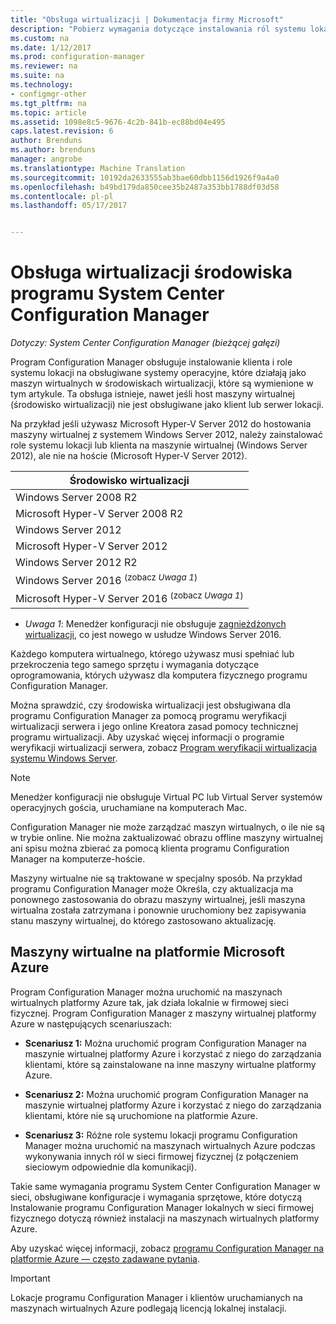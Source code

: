 ```yaml
---
title: "Obsługa wirtualizacji | Dokumentacja firmy Microsoft"
description: "Pobierz wymagania dotyczące instalowania ról systemu lokacji i klientów programu System Center Configuration Manager w środowisku wirtualizacji."
ms.custom: na
ms.date: 1/12/2017
ms.prod: configuration-manager
ms.reviewer: na
ms.suite: na
ms.technology:
- configmgr-other
ms.tgt_pltfrm: na
ms.topic: article
ms.assetid: 1098e8c5-9676-4c2b-841b-ec88bd04e495
caps.latest.revision: 6
author: Brenduns
ms.author: brenduns
manager: angrobe
ms.translationtype: Machine Translation
ms.sourcegitcommit: 10192da2633555ab3bae60dbb1156d1926f9a4a0
ms.openlocfilehash: b49bd179da850cee35b2487a353bb1788df03d58
ms.contentlocale: pl-pl
ms.lasthandoff: 05/17/2017


---
```

# <a name="support-for-virtualization-environments-for-system-center-configuration-manager"></a>Obsługa wirtualizacji środowiska programu System Center Configuration Manager

*Dotyczy: System Center Configuration Manager (bieżącej gałęzi)*

Program Configuration Manager obsługuje instalowanie klienta i role systemu lokacji na obsługiwane systemy operacyjne, które działają jako maszyn wirtualnych w środowiskach wirtualizacji, które są wymienione w tym artykule. Ta obsługa istnieje, nawet jeśli host maszyny wirtualnej (środowisko wirtualizacji) nie jest obsługiwane jako klient lub serwer lokacji.  

 Na przykład jeśli używasz Microsoft Hyper-V Server 2012 do hostowania maszyny wirtualnej z systemem Windows Server 2012, należy zainstalować role systemu lokacji lub klienta na maszynie wirtualnej (Windows Server 2012), ale nie na hoście (Microsoft Hyper-V Server 2012).  

|Środowisko wirtualizacji|  
|--------------------------------|  
|Windows Server 2008 R2|  
|Microsoft Hyper-V Server 2008 R2|  
|Windows Server 2012|  
|Microsoft Hyper-V Server 2012|  
|Windows Server 2012 R2|
|Windows Server 2016 <sup>(zobacz *Uwaga 1*)</sup>|
|Microsoft Hyper-V Server 2016 <sup>(zobacz *Uwaga 1*)|
-  *Uwaga 1*: Menedżer konfiguracji nie obsługuje [zagnieżdżonych wirtualizacji](https://technet.microsoft.com/windows-server-docs/compute/hyper-v/what-s-new-in-hyper-v-on-windows#a-namebkmknestedanested-virtualization-new), co jest nowego w usłudze Windows Server 2016.


 Każdego komputera wirtualnego, którego używasz musi spełniać lub przekroczenia tego samego sprzętu i wymagania dotyczące oprogramowania, których używasz dla komputera fizycznego programu Configuration Manager.  

 Można sprawdzić, czy środowiska wirtualizacji jest obsługiwana dla programu Configuration Manager za pomocą programu weryfikacji wirtualizacji serwera i jego online Kreatora zasad pomocy technicznej programu wirtualizacji. Aby uzyskać więcej informacji o programie weryfikacji wirtualizacji serwera, zobacz [Program weryfikacji wirtualizacja systemu Windows Server](https://www.windowsservercatalog.com/svvp.aspx).  

> [!NOTE]  
>  Menedżer konfiguracji nie obsługuje Virtual PC lub Virtual Server systemów operacyjnych gościa, uruchamiane na komputerach Mac.  

Configuration Manager nie może zarządzać maszyn wirtualnych, o ile nie są w trybie online. Nie można zaktualizować obrazu offline maszyny wirtualnej ani spisu można zbierać za pomocą klienta programu Configuration Manager na komputerze-hoście.  

Maszyny wirtualne nie są traktowane w specjalny sposób. Na przykład programu Configuration Manager może Określa, czy aktualizacja ma ponownego zastosowania do obrazu maszyny wirtualnej, jeśli maszyna wirtualna została zatrzymana i ponownie uruchomiony bez zapisywania stanu maszyny wirtualnej, do którego zastosowano aktualizację.  

##  <a name="bkmk_Azure"></a> Maszyny wirtualne na platformie Microsoft Azure  
 Program Configuration Manager można uruchomić na maszynach wirtualnych platformy Azure tak, jak działa lokalnie w firmowej sieci fizycznej. Program Configuration Manager z maszyny wirtualnej platformy Azure w następujących scenariuszach:  

-   **Scenariusz 1:** Można uruchomić program Configuration Manager na maszynie wirtualnej platformy Azure i korzystać z niego do zarządzania klientami, które są zainstalowane na inne maszyny wirtualne platformy Azure.  

-   **Scenariusz 2:** Można uruchomić program Configuration Manager na maszynie wirtualnej platformy Azure i korzystać z niego do zarządzania klientami, które nie są uruchomione na platformie Azure.  

-   **Scenariusz 3:** Różne role systemu lokacji programu Configuration Manager można uruchomić na maszynach wirtualnych Azure podczas wykonywania innych ról w sieci firmowej fizycznej (z połączeniem sieciowym odpowiednie dla komunikacji).  

Takie same wymagania programu System Center Configuration Manager w sieci, obsługiwane konfiguracje i wymagania sprzętowe, które dotyczą Instalowanie programu Configuration Manager lokalnych w sieci firmowej fizycznego dotyczą również instalacji na maszynach wirtualnych platformy Azure.  

Aby uzyskać więcej informacji, zobacz [programu Configuration Manager na platformie Azure — często zadawane pytania](/sccm/core/understand/configuration-manager-on-azure).

> [!IMPORTANT]  
>  Lokacje programu Configuration Manager i klientów uruchamianych na maszynach wirtualnych Azure podlegają licencją lokalnej instalacji.  

